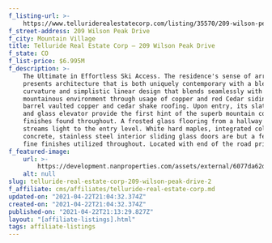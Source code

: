 ```yaml
---
f_listing-url: >-
    https://www.telluriderealestatecorp.com/listing/35570/209-wilson-peak-drive-mountain-village-co-81435/
f_street-address: 209 Wilson Peak Drive
f_city: Mountain Village
title: Telluride Real Estate Corp – 209 Wilson Peak Drive
f_state: CO
f_list-price: $6.995M
f_description: >-
    The Ultimate in Effortless Ski Access. The residence's sense of arrival
    presents architecture that is both uniquely contemporary with a blend of
    curvature and simplistic linear design that blends seamlessly with its
    mountainous environment through usage of copper and red Cedar siding and
    barrel vaulted copper and cedar shake roofing. Upon entry, its slate staircase
    and glass elevator provide the first hint of the superb mountain contemporary
    finishes found throughout. A frosted glass flooring from a hallway above
    streams light to the entry level. White hard maples, integrated color
    concrete, stainless steel interior sliding glass doors are but a few of the
    fine finishes utilized throughout. Located with end of the road privacy.
f_featured-image:
    url: >-
        https://development.nanproperties.com/assets/external/6077da62d41ef91639eec6b2_603316c65551120181001163816085416000000-o.jpeg
    alt: null
slug: telluride-real-estate-corp-209-wilson-peak-drive-2
f_affiliate: cms/affiliates/telluride-real-estate-corp.md
updated-on: "2021-04-22T21:04:32.374Z"
created-on: "2021-04-22T21:04:32.374Z"
published-on: "2021-04-22T21:13:29.827Z"
layout: "[affiliate-listings].html"
tags: affiliate-listings
---
```

